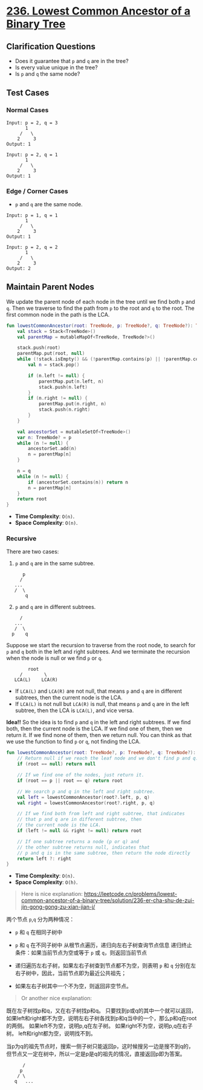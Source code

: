 # [236. Lowest Common Ancestor of a Binary Tree](https://leetcode.com/problems/lowest-common-ancestor-of-a-binary-tree/)
## Clarification Questions
* Does it guarantee that `p` and `q` are in the tree?
* Is every value unique in the tree?
* Is `p` and `q` the same node?
 
## Test Cases
### Normal Cases
```
Input: p = 2, q = 3
       1
     /   \
    2     3
Output: 1

Input: p = 2, q = 1
       1
     /   \
    2     3
Output: 1
```
### Edge / Corner Cases
* `p` and `q` are the same node.
```
Input: p = 1, q = 1
       1
     /   \
    2     3
Output: 1

Input: p = 2, q = 2
       1
     /   \
    2     3
Output: 2
```

## Maintain Parent Nodes
We update the parent node of each node in the tree until we find both `p` and `q`. Then we traverse to find the path from `p` to the root and `q` to the root. The first common node in the path is the LCA.

```kotlin
fun lowestCommonAncestor(root: TreeNode, p: TreeNode?, q: TreeNode?): TreeNode? {
    val stack = Stack<TreeNode>()
    val parentMap = mutableMapOf<TreeNode, TreeNode?>()

    stack.push(root)
    parentMap.put(root, null)
    while (!stack.isEmpty() && (!parentMap.contains(p) || !parentMap.contains(q))) {
        val n = stack.pop()

        if (n.left != null) {
            parentMap.put(n.left, n)
            stack.push(n.left)
        }
        if (n.right != null) {
            parentMap.put(n.right, n)
            stack.push(n.right)
        }
    }

    val ancestorSet = mutableSetOf<TreeNode>()
    var n: TreeNode? = p
    while (n != null) {
        ancestorSet.add(n)
        n = parentMap[n]
    }

    n = q
    while (n != null) {
        if (ancestorSet.contains(n)) return n
        n = parentMap[n]
    }
    return root
}
```

* **Time Complexity**: `O(n)`.
* **Space Complexity**: `O(n)`.

### Recursive
There are two cases:
1. `p` and `q` are in the same subtree.
```
      p
     /
   ...
   /  \
       q
```

2. `p` and `q` are in different subtrees.
```
     /
   ...
   /  \
  p    q
```

Suppose we start the recursion to traverse from the root node, to search for `p` and `q` both in the left and right subtrees. And we terminate the recursion when the node is null or we find `p` or `q`.
```
        root
     /        \
   LCA(L)    LCA(R)  
```
* If `LCA(L)` and `LCA(R)` are not null, that means `p` and `q` are in different subtrees, then the current node is the LCA.
* If `LCA(L)` is not null but `LCA(R)` is null, that means `p` and `q` are in the left subtree, then the LCA is `LCA(L)`, and vice versa.

**Idea!!** So the idea is to find `p` and `q` in the left and right subtrees. If we find both, then the current node is the LCA. If we find one of them, then we return it. If we find none of them, then we return null.
You can think as that we use the function to find `p` or `q`, not finding the LCA.

> 

```kotlin
fun lowestCommonAncestor(root: TreeNode?, p: TreeNode?, q: TreeNode?): TreeNode? {
    // Return null if we reach the leaf node and we don't find p and q.
    if (root == null) return null

    // If we find one of the nodes, just return it.
    if (root == p || root == q) return root

    // We search p and q in the left and right subtree.
    val left = lowestCommonAncestor(root?.left, p, q)
    val right = lowestCommonAncestor(root?.right, p, q)

    // If we find both from left and right subtree, that indicates 
    // that p and q are in different subtree, then 
    // the current node is the LCA.
    if (left != null && right != null) return root

    // If one subtree returns a node (p or q) and 
    // the other subtree returns null, indicates that
    // p and q is in the same subtree, then return the node directly
    return left ?: right
}
```
* **Time Complexity**: `O(n)`.
* **Space Complexity**: `O(h)`.

> Here is nice explanation: https://leetcode.cn/problems/lowest-common-ancestor-of-a-binary-tree/solution/236-er-cha-shu-de-zui-jin-gong-gong-zu-xian-jian-j/

两个节点 `p`,`q` 分为两种情况：

* `p` 和 `q` 在相同子树中
* `p` 和 `q` 在不同子树中
从根节点遍历，递归向左右子树查询节点信息
递归终止条件：如果当前节点为空或等于 `p` 或 `q`，则返回当前节点

* 递归遍历左右子树，如果左右子树查到节点都不为空，则表明 `p` 和 `q` 分别在左右子树中，因此，当前节点即为最近公共祖先；
* 如果左右子树其中一个不为空，则返回非空节点。

> Or another nice explanation:

既在左子树找p和q，又在右子树找p和q。 只要找到p或q的其中一个就可以返回，如果left和right都不为空，说明左右子树各找到p和q当中的一个，那么p和q在root的两侧。 如果left不为空，说明p,q在左子树。 如果right不为空，说明p,q在右子树。 left和right都为空，说明找不到。

当p为q的祖先节点时，搜索一侧子树只能返回p，这时候搜另一边是搜不到q的，但节点又一定在树中，所以一定是p是q的祖先的情况，直接返回p即为答案。
```
      /
     p
    / \
   q   ...
```